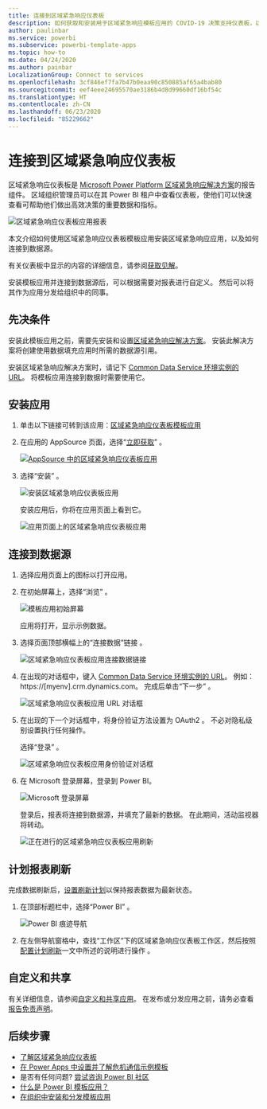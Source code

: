 ```yaml
---
title: 连接到区域紧急响应仪表板
description: 如何获取和安装用于区域紧急响应模板应用的 COVID-19 决策支持仪表板，以及如何连接到数据
author: paulinbar
ms.service: powerbi
ms.subservice: powerbi-template-apps
ms.topic: how-to
ms.date: 04/24/2020
ms.author: painbar
LocalizationGroup: Connect to services
ms.openlocfilehash: 3cf846ef7fa7b47b0eaa90c850885af65a4bab80
ms.sourcegitcommit: eef4eee24695570ae3186b4d8d99660df16bf54c
ms.translationtype: HT
ms.contentlocale: zh-CN
ms.lasthandoff: 06/23/2020
ms.locfileid: "85229662"
---
```

# <a name="connect-to-the-regional-emergency-response-dashboard"></a>连接到区域紧急响应仪表板
区域紧急响应仪表板是 [Microsoft Power Platform 区域紧急响应解决方案](https://docs.microsoft.com/powerapps/sample-apps/regional-emergency-response/overview)的报告组件。 区域组织管理员可以在其 Power BI 租户中查看仪表板，使他们可以快速查看可帮助他们做出高效决策的重要数据和指标。

![区域紧急响应仪表板应用报表](media/service-connect-to-regional-emergency-response/service-regional-emergency-response-app-report.png)

本文介绍如何使用区域紧急响应仪表板模板应用安装区域紧急响应应用，以及如何连接到数据源。

有关仪表板中显示的内容的详细信息，请参阅[获取见解](https://docs.microsoft.com/powerapps/sample-apps/regional-emergency-response/portals-admin-reporting#get-insights)。

安装模板应用并连接到数据源后，可以根据需要对报表进行自定义。 然后可以将其作为应用分发给组织中的同事。

## <a name="prerequisites"></a>先决条件

安装此模板应用之前，需要先安装和设置[区域紧急响应解决方案](https://docs.microsoft.com/powerapps/sample-apps/regional-emergency-response/deploy)。 安装此解决方案将创建使用数据填充应用时所需的数据源引用。

安装区域紧急响应解决方案时，请记下 [Common Data Service 环境实例的 URL](https://docs.microsoft.com/powerapps/sample-apps/regional-emergency-response/deploy#step-5-configure-and-publish-power-bi-dashboard)。 将模板应用连接到数据时需要使用它。

## <a name="install-the-app"></a>安装应用

1. 单击以下链接可转到该应用：[区域紧急响应仪表板模板应用](https://appsource.microsoft.com/product/power-bi/powerapps_cxo.regional_response)

1. 在应用的 AppSource 页面，选择“[立即获取](https://appsource.microsoft.com/product/power-bi/powerapps_cxo.regional_response)”  。

    [![AppSource 中的区域紧急响应仪表板应用](media/service-connect-to-regional-emergency-response/service-regional-emergency-response-app-appsource-get-it-now.png)](https://appsource.microsoft.com/product/power-bi/powerapps_cxo.regional_response)

1. 选择“安装”  。 

    ![安装区域紧急响应仪表板应用](media/service-connect-to-regional-emergency-response/service-regional-emergency-response-select-install.png)

    安装应用后，你将在应用页面上看到它。

   ![应用页面上的区域紧急响应仪表板应用](media/service-connect-to-regional-emergency-response/service-regional-emergency-response-app-apps-page-icon.png)

## <a name="connect-to-data-sources"></a>连接到数据源

1. 选择应用页面上的图标以打开应用。

1. 在初始屏幕上，选择“浏览”  。

   ![模板应用初始屏幕](media/service-connect-to-regional-emergency-response/service-regional-emergency-response-app-splash-screen.png)

   应用将打开，显示示例数据。

1. 选择页面顶部横幅上的“连接数据”链接  。

   ![区域紧急响应仪表板应用连接数据链接](media/service-connect-to-regional-emergency-response/service-regional-emergency-response-app-connect-data.png)

1. 在出现的对话框中，键入 [Common Data Service 环境实例的 URL](https://docs.microsoft.com/powerapps/sample-apps/emergency-response/deploy-configure#publish-the-power-bi-dashboard)。 例如： https://[myenv].crm.dynamics.com。 完成后单击“下一步”  。

   ![区域紧急响应仪表板应用 URL 对话框](media/service-connect-to-regional-emergency-response/service-regional-emergency-response-app-url-dialog.png)

1. 在出现的下一个对话框中，将身份验证方法设置为 OAuth2  。 不必对隐私级别设置执行任何操作。

   选择“登录”  。

   ![区域紧急响应仪表板应用身份验证对话框](media/service-connect-to-regional-emergency-response/service-regional-emergency-response-app-authentication-dialog.png)

1. 在 Microsoft 登录屏幕，登录到 Power BI。

   ![Microsoft 登录屏幕](media/service-connect-to-regional-emergency-response/service-regional-emergency-response-app-microsoft-login.png)

   登录后，报表将连接到数据源，并填充了最新的数据。 在此期间，活动监视器将转动。

   ![正在进行的区域紧急响应仪表板应用刷新](media/service-connect-to-regional-emergency-response/service-regional-emergency-response-app-refresh-monitor.png)

## <a name="schedule-report-refresh"></a>计划报表刷新

完成数据刷新后，[设置刷新计划](../connect-data/refresh-scheduled-refresh.md)以保持报表数据为最新状态。

1. 在顶部标题栏中，选择“Power BI”  。

   ![Power BI 痕迹导航](media/service-connect-to-regional-emergency-response/service-regional-emergency-response-app-powerbi-breadcrumb.png)

1. 在左侧导航窗格中，查找“工作区”下的区域紧急响应仪表板工作区，然后按照[配置计划刷新](../connect-data/refresh-scheduled-refresh.md)一文中所述的说明进行操作  。

## <a name="customize-and-share"></a>自定义和共享

有关详细信息，请参阅[自定义和共享应用](../connect-data/service-template-apps-install-distribute.md#customize-and-share-the-app)。 在发布或分发应用之前，请务必查看[报告免责声明](https://docs.microsoft.com/powerapps/sample-apps/regional-emergency-response/overview#disclaimer)。

## <a name="next-steps"></a>后续步骤
* [了解区域紧急响应仪表板](https://docs.microsoft.com/powerapps/sample-apps/regional-emergency-response/portals-admin-reporting#get-insights)
* [在 Power Apps 中设置并了解危机通信示例模板](https://docs.microsoft.com/powerapps/maker/canvas-apps/sample-crisis-communication-app)
* 是否有任何问题? [尝试咨询 Power BI 社区](https://community.powerbi.com/)
* [什么是 Power BI 模板应用？](../connect-data/service-template-apps-overview.md)
* [在组织中安装和分发模板应用](../connect-data/service-template-apps-install-distribute.md)

